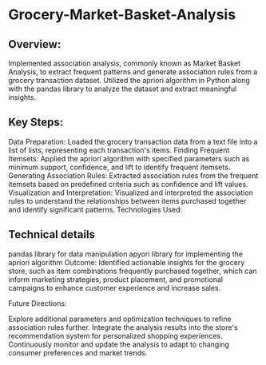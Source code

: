 # Grocery-Market-Basket-Analysis

## Overview:
Implemented association analysis, commonly known as Market Basket Analysis, to extract frequent patterns and generate association rules from a grocery transaction dataset. Utilized the apriori algorithm in Python along with the pandas library to analyze the dataset and extract meaningful insights.

## Key Steps:

Data Preparation: Loaded the grocery transaction data from a text file into a list of lists, representing each transaction's items.
Finding Frequent Itemsets: Applied the apriori algorithm with specified parameters such as minimum support, confidence, and lift to identify frequent itemsets.
Generating Association Rules: Extracted association rules from the frequent itemsets based on predefined criteria such as confidence and lift values.
Visualization and Interpretation: Visualized and interpreted the association rules to understand the relationships between items purchased together and identify significant patterns.
Technologies Used:

## Technical details
pandas library for data manipulation
apyori library for implementing the apriori algorithm
Outcome:
Identified actionable insights for the grocery store, such as item combinations frequently purchased together, which can inform marketing strategies, product placement, and promotional campaigns to enhance customer experience and increase sales.

Future Directions:

Explore additional parameters and optimization techniques to refine association rules further.
Integrate the analysis results into the store's recommendation system for personalized shopping experiences.
Continuously monitor and update the analysis to adapt to changing consumer preferences and market trends.
